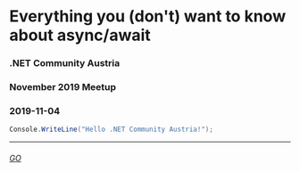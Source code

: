 # Everything you (don't) want to know about async/await

### .NET Community Austria
### November 2019 Meetup
### 2019-11-04

```cs
Console.WriteLine("Hello .NET Community Austria!");
```

---
###### [GO](./Speaker.md)
